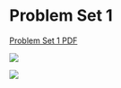 # Problem Set 1

[Problem Set 1 PDF](../PROE/files/ProblemSet1.pdf)

![](2022-12-05-02-34-22.png)

![](2022-12-05-02-34-49.png)

